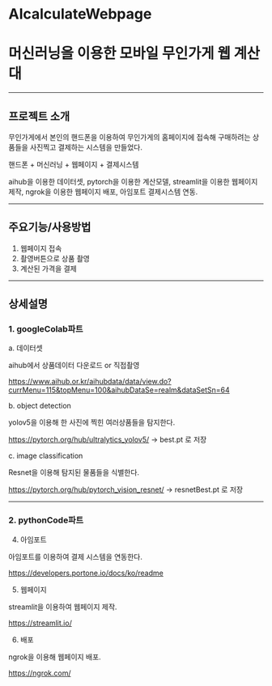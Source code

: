 # AIcalculateWebpage
# 머신러닝을 이용한 모바일 무인가게 웹 계산대 

______________
## 프로젝트 소개

무인가게에서 본인의 핸드폰을 이용하여 무인가게의 홈페이지에 접속해 구매하려는 상품들을 사진찍고 결제하는 시스템을 만들었다.

핸드폰 + 머신러닝 + 웹페이지 + 결제시스템


aihub을 이용한 데이터셋, pytorch을 이용한 계산모델, streamlit을 이용한 웹페이지 제작, ngrok을 이용한 웹페이지 배포, 아임포트 결제시스템 연동.
__________________

## 주요기능/사용방법 

1. 웹페이지 접속
2. 촬영버튼으로 상품 촬영
3. 계산된 가격을 결제

____________________________

## 상세설명

### 1. googleColab파트


a. 데이터셋 


  aihub에서 상품데이터 다운로드 or 직접촬영

  https://www.aihub.or.kr/aihubdata/data/view.do?currMenu=115&topMenu=100&aihubDataSe=realm&dataSetSn=64


b. object detection

  yolov5을 이용해 한 사진에 찍힌 여러상품들을 탐지한다.

  
  https://pytorch.org/hub/ultralytics_yolov5/
  -> best.pt 로 저장

  
c. image classification


  Resnet을 이용해 탐지된 물품들을 식별한다.

  https://pytorch.org/hub/pytorch_vision_resnet/
  -> resnetBest.pt 로 저장

________________________________________
### 2. pythonCode파트

4. 아임포트

아임포트를 이용하여 결제 시스템을 연동한다.


https://developers.portone.io/docs/ko/readme

5. 웹페이지

streamlit을 이용하여 웹페이지 제작.

https://streamlit.io/


6. 배포

ngrok을 이용해 웹페이지 배포.

https://ngrok.com/
